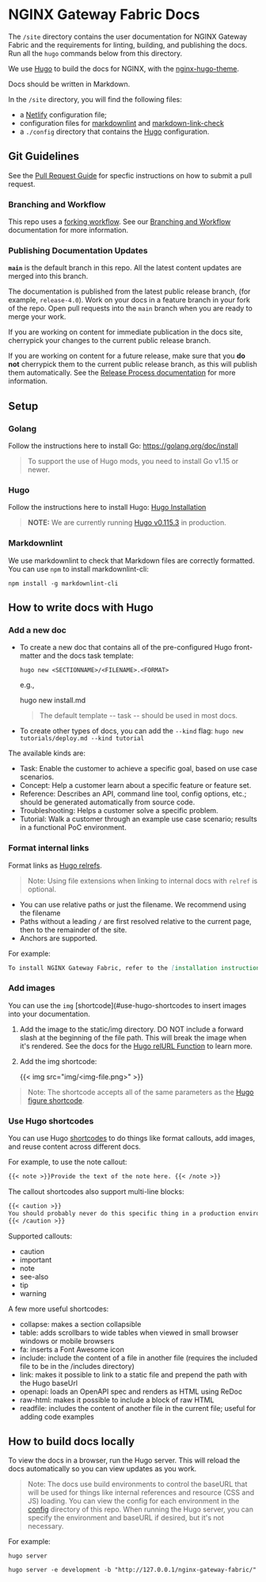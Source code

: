 # NGINX Gateway Fabric Docs

The `/site` directory contains the user documentation for NGINX Gateway Fabric and the requirements for linting, building, and publishing the docs. Run all the `hugo` commands below from this directory.

We use [Hugo](https://gohugo.io/) to build the docs for NGINX, with the [nginx-hugo-theme](https://github.com/nginxinc/nginx-hugo-theme).

Docs should be written in Markdown.

In the `/site` directory, you will find the following files:

- a [Netlify](https://netlify.com) configuration file;
- configuration files for [markdownlint](https://github.com/DavidAnson/markdownlint/) and [markdown-link-check](https://github.com/tcort/markdown-link-check)
- a `./config` directory that contains the [Hugo](https://gohugo.io) configuration.

## Git Guidelines

See the [Pull Request Guide](pull-request.md) for specfic instructions on how to submit a pull request.

### Branching and Workflow

This repo uses a [forking workflow](https://www.atlassian.com/git/tutorials/comparing-workflows/forking-workflow). See our [Branching and Workflow](branching-and-workflow.md) documentation for more information.

### Publishing Documentation Updates

**`main`** is the default branch in this repo. All the latest content updates are merged into this branch.

The documentation is published from the latest public release branch, (for example, `release-4.0`). Work on your docs in a feature branch in your fork of the repo. Open pull requests into the `main` branch when you are ready to merge your work.

If you are working on content for immediate publication in the docs site, cherrypick your changes to the current public release branch.

If you are working on content for a future release, make sure that you **do not** cherrypick them to the current public release branch, as this will publish them automatically. See the [Release Process documentation](release-process.md) for more information.


## Setup

### Golang

Follow the instructions here to install Go: https://golang.org/doc/install

> To support the use of Hugo mods, you need to install Go v1.15 or newer.

### Hugo

Follow the instructions here to install Hugo: [Hugo Installation](https://gohugo.io/installation/)

> **NOTE:** We are currently running [Hugo v0.115.3](https://github.com/gohugoio/hugo/releases/tag/v0.115.3) in production.

### Markdownlint

We use markdownlint to check that Markdown files are correctly formatted. You can use `npm` to install markdownlint-cli:

```shell
npm install -g markdownlint-cli
```

## How to write docs with Hugo

### Add a new doc

- To create a new doc that contains all of the pre-configured Hugo front-matter and the docs task template:

    `hugo new <SECTIONNAME>/<FILENAME>.<FORMAT>`

  e.g.,

    hugo new install.md

  > The default template -- task -- should be used in most docs.
- To create other types of docs, you can add the `--kind` flag:
    `hugo new tutorials/deploy.md --kind tutorial`


The available kinds are:

- Task: Enable the customer to achieve a specific goal, based on use case scenarios.
- Concept: Help a customer learn about a specific feature or feature set.
- Reference: Describes an API, command line tool, config options, etc.; should be generated automatically from source code.
- Troubleshooting: Helps a customer solve a specific problem.
- Tutorial: Walk a customer through an example use case scenario; results in a functional PoC environment.

### Format internal links

Format links as [Hugo relrefs](https://gohugo.io/content-management/cross-references/).

> Note: Using file extensions when linking to internal docs with `relref` is optional.

- You can use relative paths or just the filename. We recommend using the filename
- Paths without a leading `/` are first resolved relative to the current page, then to the remainder of the site.
- Anchors are supported.

For example:

```md
To install NGINX Gateway Fabric, refer to the [installation instructions]({{< relref "/installation/install.md#section-1" >}}).
```

### Add images

You can use the `img` [shortcode](#use-hugo-shortcodes to insert images into your documentation.

1. Add the image to the static/img directory.
   DO NOT include a forward slash at the beginning of the file path. This will break the image when it's rendered.
   See the docs for the [Hugo relURL Function](https://gohugo.io/functions/relurl/#input-begins-with-a-slash) to learn more.

1. Add the img shortcode:

    {{< img src="img/<img-file.png>" >}}

> Note: The shortcode accepts all of the same parameters as the [Hugo figure shortcode](https://gohugo.io/content-management/shortcodes/#figure).

### Use Hugo shortcodes

You can use Hugo [shortcodes](https://gohugo.io/content-management/shortcodes) to do things like format callouts, add images, and reuse content across different docs.

For example, to use the note callout:

```md
{{< note >}}Provide the text of the note here. {{< /note >}}
```

The callout shortcodes also support multi-line blocks:

```md
{{< caution >}}
You should probably never do this specific thing in a production environment. If you do, and things break, don't say we didn't warn you.
{{< /caution >}}
```

Supported callouts:

- caution
- important
- note
- see-also
- tip
- warning

A few more useful shortcodes:

- collapse: makes a section collapsible
- table: adds scrollbars to wide tables when viewed in small browser windows or mobile browsers
- fa: inserts a Font Awesome icon
- include: include the content of a file in another file (requires the included file to be in the /includes directory)
- link: makes it possible to link to a static file and prepend the path with the Hugo baseUrl
- openapi: loads an OpenAPI spec and renders as HTML using ReDoc
- raw-html: makes it possible to include a block of raw HTML
- readfile: includes the content of another file in the current file; useful for adding code examples

## How to build docs locally

To view the docs in a browser, run the Hugo server. This will reload the docs automatically so you can view updates as you work.

> Note: The docs use build environments to control the baseURL that will be used for things like internal references and resource (CSS and JS) loading.
> You can view the config for each environment in the [config](./config) directory of this repo.
When running the Hugo server, you can specify the environment and baseURL if desired, but it's not necessary.

For example:

```shell
hugo server
```

```shell
hugo server -e development -b "http://127.0.0.1/nginx-gateway-fabric/"
```
